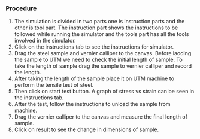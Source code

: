 ### Procedure
1. The simulation is divided in two parts one is instruction parts and the other is tool part. The instruction part shows the instructions to be followed while running the simulator and the tools part has all the tools involved in the simulator.<br>
2. Click on the instructions tab to see the instructions for simulator.<br>
3. Drag the steel sample and vernier calliper to the canvas. Before laoding the sample to UTM we need to check the initial length of sample. To take the length of sample drag the sample to vernier calliper and record the length.<br>
4. After taking the length of the sample place it on UTM machine to perform the tensile test of steel.<br>
5. Then click on start test button. A graph of stress vs strain can be seen in the instructions tab.<br>
6. After the test, follow the instructions to unload the sample from machine.<br>
7. Drag the vernier calliper to the canvas and measure the final length of sample.<br>
8. Click on result to see the change in dimensions of sample.
